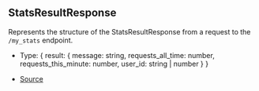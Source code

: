 ## StatsResultResponse

Represents the structure of the StatsResultResponse from a request to the `/my_stats` endpoint.

- Type: \{ result: \{ message: string, requests_all_time: number, requests_this_minute: number, user_id: string \| number } }

- [Source](https://github.com/verleihernix/clashai/blob/580221aa13f2b13b59c03a36a2ac2c0e7c4a03b8/src/index.ts#L117)